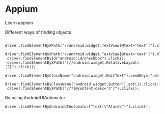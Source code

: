 # Appium
Learn appium

Different ways of finding objects

     driver.findElementByXPath("//android.widget.TextView[@text='text']").click();
     driver.findElementByXPath("//android.widget.TextView[@text='text']").click();
     driver.findElementById("android:id/checkbox").click();
     driver.findElementByXPath("(//android.widget.RelativeLayout)[2]").click();
     driver.findElementByClassName("android.widget.EditText").sendKeys("hello");
     driver.findElementsByClassName("android.widget.Button").get(1).click();
     driver.findElementByXPath("//*[@content-desc='3']").click();

By using AndroidUIAutomator

    driver.findElementByAndroidUIAutomator("text(\"Alarm\")").click();